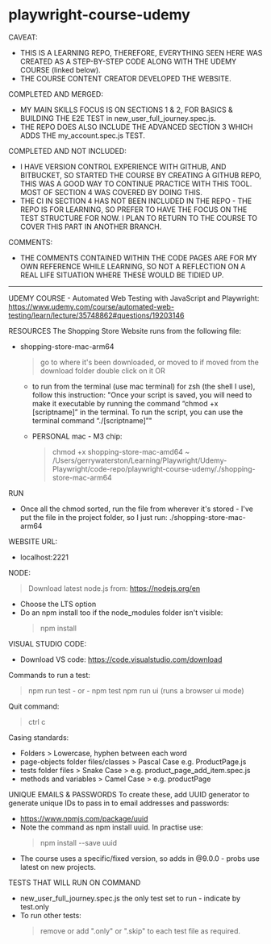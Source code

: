 # playwright-course-udemy
CAVEAT:
- THIS IS A LEARNING REPO, THEREFORE, EVERYTHING SEEN HERE WAS CREATED AS A STEP-BY-STEP CODE ALONG WITH THE UDEMY COURSE (linked below).
- THE COURSE CONTENT CREATOR DEVELOPED THE WEBSITE.

COMPLETED AND MERGED:
- MY MAIN SKILLS FOCUS IS ON SECTIONS 1 & 2, FOR BASICS & BUILDING THE E2E TEST in new_user_full_journey.spec.js.
- THE REPO DOES ALSO INCLUDE THE ADVANCED SECTION 3 WHICH ADDS THE my_account.spec.js TEST. 

COMPLETED AND NOT INCLUDED:
- I HAVE VERSION CONTROL EXPERIENCE WITH GITHUB, AND BITBUCKET, SO STARTED THE COURSE BY CREATING A GITHUB REPO, THIS WAS A GOOD WAY TO CONTINUE PRACTICE WITH THIS TOOL. MOST OF SECTION 4 WAS COVERED BY DOING THIS.
- THE CI IN SECTION 4 HAS NOT BEEN INCLUDED IN THE REPO - THE REPO IS FOR LEARNING, SO PREFER TO HAVE THE FOCUS ON THE TEST STRUCTURE FOR NOW. I PLAN TO RETURN TO THE COURSE TO COVER THIS PART IN ANOTHER BRANCH.

COMMENTS:
- THE COMMENTS CONTAINED WITHIN THE CODE PAGES ARE FOR MY OWN REFERENCE WHILE LEARNING, SO NOT A REFLECTION ON A REAL LIFE SITUATION WHERE THESE WOULD BE TIDIED UP.
-------

UDEMY COURSE - Automated Web Testing with JavaScript and Playwright:
https://www.udemy.com/course/automated-web-testing/learn/lecture/35748862#questions/19203146


RESOURCES
The Shopping Store Website runs from the following file:

- shopping-store-mac-arm64

  > go to where it's been downloaded, or moved to if moved from the download folder
  > double click on it
  > OR

  - to run from the terminal (use mac terminal) for zsh (the shell I use), follow this instruction:
    "Once your script is saved, you will need to make it executable by running the command “chmod +x [scriptname]” in the terminal. To run the script, you can use the terminal command “./[scriptname]”"

  - PERSONAL mac - M3 chip:
    > chmod +x shopping-store-mac-amd64
    > ~ /Users/gerrywaterston/Learning/Playwright/Udemy-Playwright/code-repo/playwright-course-udemy/./shopping-store-mac-arm64

RUN
 - Once all the chmod sorted, run the file from wherever it's stored - I've put the file in the project folder,
   so I just run: ./shopping-store-mac-arm64

WEBSITE URL:

- localhost:2221

NODE:

> Download latest node.js from: https://nodejs.org/en

- Choose the LTS option
- Do an npm install too if the node_modules folder isn't visible:
  > npm install

VISUAL STUDIO CODE:

- Download VS code: https://code.visualstudio.com/download

Commands to run a test:

> npm run test - or - npm test
> npm run ui
(runs a browser ui mode)

Quit command:

> ctrl c

Casing standards:

- Folders > Lowercase, hyphen between each word
- page-objects folder files/classes > Pascal Case e.g. ProductPage.js
- tests folder files > Snake Case > e.g. product_page_add_item.spec.js
- methods and variables > Camel Case > e.g. productPage

UNIQUE EMAILS & PASSWORDS
To create these, add UUID generator to generate unique IDs to pass in to email addresses and passwords:

- https://www.npmjs.com/package/uuid
- Note the command as npm install uuid. In practise use:
  > npm install --save uuid
- The course uses a specific/fixed version, so adds in @9.0.0 - probs use latest on new projects.

TESTS THAT WILL RUN ON COMMAND
- new_user_full_journey.spec.js the only test set to run - indicate by test.only
- To run other tests:
  > remove or add ".only" or ".skip" to each test file as required.
